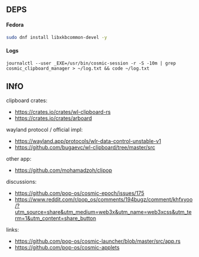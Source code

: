 ## DEPS

#### Fedora
```sh
sudo dnf install libxkbcommon-devel -y
```

#### Logs

```
journalctl --user _EXE=/usr/bin/cosmic-session -r -S -10m | grep cosmic_clipboard_manager > ~/log.txt && code ~/log.txt
```
## INfO

clipboard crates:
- https://crates.io/crates/wl-clipboard-rs
- https://crates.io/crates/arboard


wayland protocol / official impl:
- https://wayland.app/protocols/wlr-data-control-unstable-v1
- https://github.com/bugaevc/wl-clipboard/tree/master/src


other app:
- https://github.com/mohamadzoh/clipop



discussions:
- https://github.com/pop-os/cosmic-epoch/issues/175
- https://www.reddit.com/r/pop_os/comments/194bugz/comment/khfxyoo/?utm_source=share&utm_medium=web3x&utm_name=web3xcss&utm_term=1&utm_content=share_button



links:
- https://github.com/pop-os/cosmic-launcher/blob/master/src/app.rs
- https://github.com/pop-os/cosmic-applets